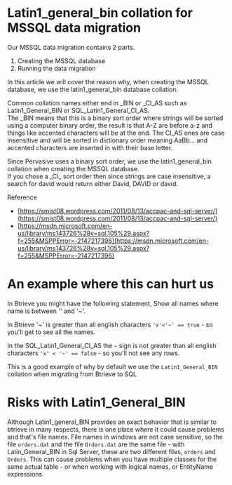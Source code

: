 ﻿# Latin1_general_bin collation for MSSQL data migration

Our MSSQL data migration contains 2 parts.

1. Creating the MSSQL database
2. Running the data migration  

In this article we will cover the reason why, when creating the MSSQL database, we use the latin1_general_bin database collation.

Common collation names either end in _BIN or _CI_AS such as Latin1_General_BIN or SQL_Latin1_General_CI_AS.  
The _BIN means that this is a binary sort order where strings will be sorted using a computer binary order, the result is that A-Z are before a-z and things like accented characters will be at the end. The CI_AS ones are case insensitive and will be sorted in dictionary order meaning AaBb… and accented characters are inserted in with their base letter.

Since Pervasive uses a binary sort order, we use the latin1_general_bin collation when creating the MSSQL database.  
If you chose a \_CI_ sort order then since strings are case insensitive, a search for david would return either David, DAVID or david.

Reference
* [https://smist08.wordpress.com/2011/08/13/accpac-and-sql-server/](https://smist08.wordpress.com/2011/08/13/accpac-and-sql-server/)
* [https://msdn.microsoft.com/en-us/library/ms143726%28v=sql.105%29.aspx?f=255&MSPPError=-2147217396](https://msdn.microsoft.com/en-us/library/ms143726%28v=sql.105%29.aspx?f=255&MSPPError=-2147217396)

# An example where this can hurt us 
In Btrieve you might have the following statement,
Show all names where name is between '' and '~'.

In Btrieve '~' is greater than all english characters `'x'<'~' == true` - so you'll get to see all the names.

In the SQL_Latin1_General_CI_AS the `~` sign is not greater than all english characters `'x' < '~' == false` - so you'll not see any rows.

This is a good example of why by default we use the `Latin1_General_BIN` collation when migrating from Btrieve to SQL

# Risks with Latin1_General_BIN
Although Latin1_general_BIN provides an exact behavior that is similar to btrieve in many respects, there is one place where it could cause problems and that's file names.
File names in windows are not case sensitive, so the file `orders.dat` and the file `Orders.dat` are the same file - with Latin_General_BIN in Sql Server, these are two different files, `orders` and `Orders`. This can cause problems when you have multiple classes for the same actual table - or when working with logical names, or EntityName expressions

